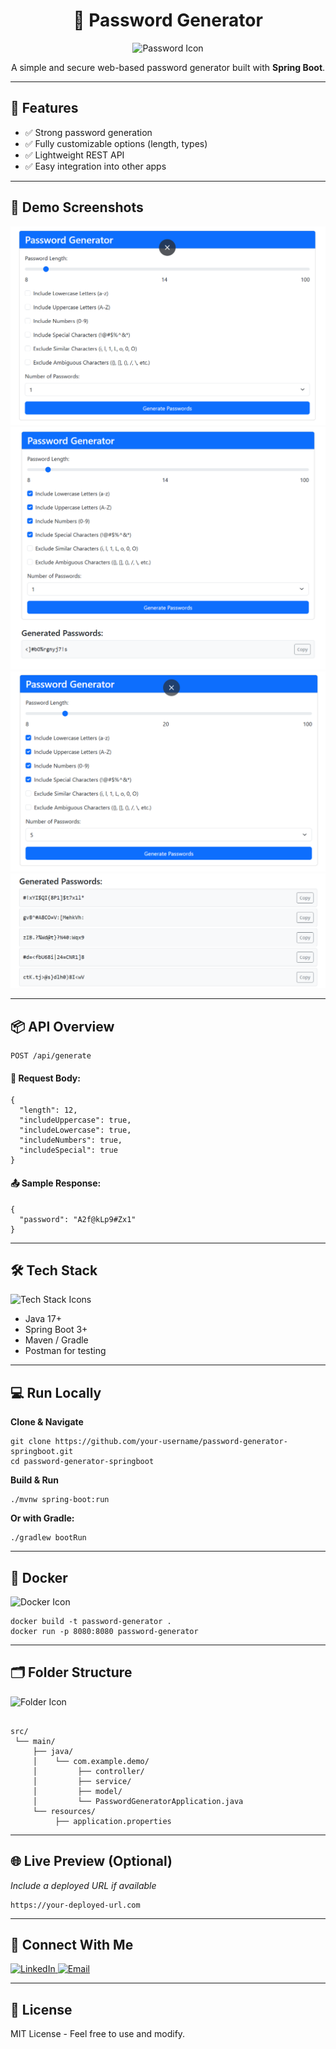 <h1 align="center">🔐 Password Generator</h1>
<p align="center">
  <img src="https://img.icons8.com/fluency/96/password1.png" alt="Password Icon" />
</p>

<p align="center">
  A simple and secure web-based password generator built with <strong>Spring Boot</strong>.
</p>

<hr>

<h2>🚀 Features</h2>
<ul>
  <li>✅ Strong password generation</li>
  <li>✅ Fully customizable options (length, types)</li>
  <li>✅ Lightweight REST API</li>
  <li>✅ Easy integration into other apps</li>
</ul>


<hr>

<h2>🚀 Demo Screenshots</h2>

<div class="slider-container">
  <div class="slider-wrapper" id="sliderWrapper">
    <img src="https://raw.githubusercontent.com/dhakeddevendra5/PasswordGenerator/master/PasswordGenerator/Screenshot%202025-05-10%20145642.png" alt="Screenshot 1" />
    <img src="https://raw.githubusercontent.com/dhakeddevendra5/PasswordGenerator/master/PasswordGenerator/Screenshot%202025-05-10%20145706.png" alt="Screenshot 2" />
    <img src="https://raw.githubusercontent.com/dhakeddevendra5/PasswordGenerator/master/PasswordGenerator/Screenshot%202025-05-10%20145732.png" alt="Screenshot 3" />
    <img src="https://raw.githubusercontent.com/dhakeddevendra5/PasswordGenerator/master/PasswordGenerator/Screenshot%202025-05-10%20145740.png" alt="Screenshot 4" />
  </div>
</div>



<hr>

<h2>📦 API Overview</h2>

<pre><code>POST /api/generate</code></pre>

<h4>🔧 Request Body:</h4>
<pre><code>{
  "length": 12,
  "includeUppercase": true,
  "includeLowercase": true,
  "includeNumbers": true,
  "includeSpecial": true
}</code></pre>

<h4>📤 Sample Response:</h4>
<pre><code>{
  "password": "A2f@kLp9#Zx1"
}</code></pre>

<hr>

<h2>🛠️ Tech Stack</h2>
<img src="https://skillicons.dev/icons?i=spring,java,maven,postman,git,docker" alt="Tech Stack Icons" />

<ul>
  <li>Java 17+</li>
  <li>Spring Boot 3+</li>
  <li>Maven / Gradle</li>
  <li>Postman for testing</li>
</ul>

<hr>

<h2>💻 Run Locally</h2>
<p><strong>Clone & Navigate</strong></p>
<pre><code>git clone https://github.com/your-username/password-generator-springboot.git
cd password-generator-springboot</code></pre>

<p><strong>Build & Run</strong></p>
<pre><code>./mvnw spring-boot:run</code></pre>

<p><strong>Or with Gradle:</strong></p>
<pre><code>./gradlew bootRun</code></pre>

<hr>

<h2>🐳 Docker</h2>
<img src="https://img.icons8.com/color/48/docker.png" alt="Docker Icon"/>
<pre><code>docker build -t password-generator .
docker run -p 8080:8080 password-generator</code></pre>

<hr>

<h2>🗂 Folder Structure</h2>
<img src="https://img.icons8.com/fluency/48/folder-invoices.png" alt="Folder Icon"/>
<pre><code>
src/
 └── main/
     ├── java/
     │    └── com.example.demo/
     │         ├── controller/
     │         ├── service/
     │         ├── model/
     │         └── PasswordGeneratorApplication.java
     └── resources/
          ├── application.properties
</code></pre>

<hr>

<h2>🌐 Live Preview (Optional)</h2>
<p><i>Include a deployed URL if available</i></p>
<pre><code>https://your-deployed-url.com</code></pre>

<hr>

<h2>🤝 Connect With Me</h2>
<p>
  <a href="https://www.linkedin.com/in/devendra-dhaked-98b14624a/">
    <img src="https://img.icons8.com/color/48/linkedin.png" alt="LinkedIn" />
  </a>
  <a href="mailto:dhakeddevendra5@gmail.com">
    <img src="https://img.icons8.com/color/48/gmail-new.png" alt="Email" />
  </a>
</p>

<hr>

<h2>📜 License</h2>
<p>MIT License - Feel free to use and modify.</p>
